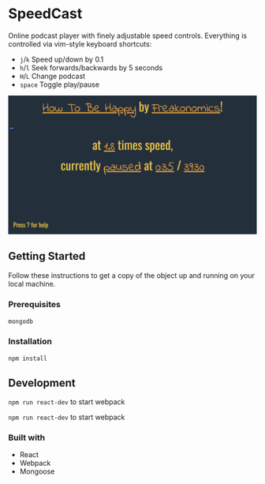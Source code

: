 # SpeedCast

Online podcast player with finely adjustable speed controls. Everything is controlled via vim-style keyboard shortcuts:
* `j`/`k` Speed up/down by 0.1
* `h`/`l` Seek forwards/backwards by 5 seconds
* `H`/`L` Change podcast
* `space` Toggle play/pause

![screenshot](./assets/screenshot.png)

## Getting Started

Follow these instructions to get a copy of the object up and running on your local machine.

### Prerequisites

```
mongodb
```

### Installation

```
npm install

```

## Development
`npm run react-dev` to start webpack

`npm run react-dev` to start webpack

### Built with
* React
* Webpack
* Mongoose
